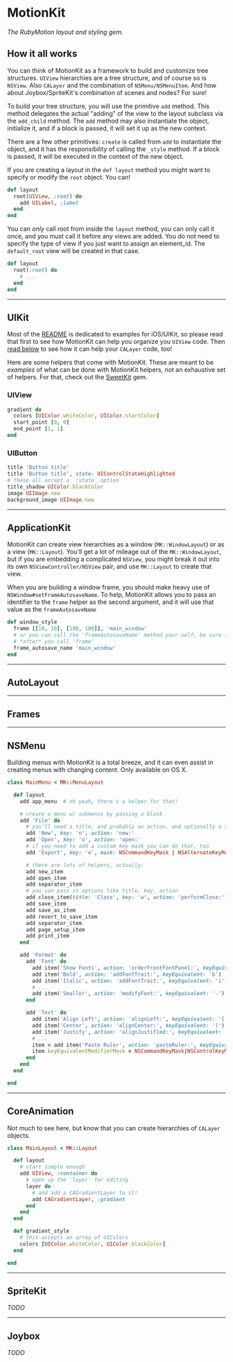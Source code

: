 # MotionKit

*The RubyMotion layout and styling gem.*

## How it all works

You can think of MotionKit as a framework to build and customize tree
structures. `UIView` hierarchies are a tree structure, and of course so is
`NSView`.  Also `CALayer` and the combination of `NSMenu/NSMenuItem`.  And how
about Joybox/SpriteKit's combination of scenes and nodes?  For sure!

To build your tree structure, you will use the primitive `add` method. This
method delegates the actual "adding" of the view to the layout subclass via the
`add_child` method.  The `add` method may also instantiate the object,
initialize it, and if a block is passed, it will set it up as the new context.

There are a few other primitives: `create` is called from `add` to instantiate
the object, and it has the responsibility of calling the `_style` method. If a
block is passed, it will be executed in the context of the new object.

If you are creating a layout in the `def layout` method you might want to
specify or modify the `root` object. You can!

```ruby
def layout
  root(UIView, :root) do
    add UILabel, :label
  end
end
```

You can *only* call root from inside the `layout` method, you can only call it
once, and you must call it before any views are added. You do not need to
specify the type of view if you just want to assign an element_id. The
`default_root` view will be created in that case.

```ruby
def layout
  root(:root) do
    # ...
  end
end
```


--------------------------------------------------------------------------------


## UIKit

Most of the [README][] is dedicated to examples for iOS/UIKit, so please read
that first to see how MotionKit can help you organize you `UIView` code. Then
[read below](#coreanimation) to see how it can help your `CALayer` code, too!

Here are some helpers that come with MotionKit.  These are meant to be
*examples* of what can be done with MotionKit helpers, not an exhaustive set of
helpers.  For that, check out the [SweetKit][] gem.

### UIView

```ruby
gradient do
  colors [UIColor.whiteColor, UIColor.startColor]
  start_point [0, 0]
  end_point [1, 1]
end
```

### UIButton

```ruby
title 'Button title'
title 'Button title', state: UIControlStateHighlighted
# these all accept a `:state` option
title_shadow UIColor.blackColor
image UIImage.new
background_image UIImage.new
```

--------------------------------------------------------------------------------


## ApplicationKit

MotionKit can create view hierarchies as a window (`MK::WindowLayout`) or as a
view (`MK::Layout`).  You'll get a lot of mileage out of the `MK::WindowLayout`,
but if you are embedding a complicated `NSView`, you might break it out into its
own `NSViewController/NSView` pair, and use `MK::Layout` to create that view.

When you are building a window frame, you should make heavy use of
`NSWindow#setFrameAutosaveName`. To help, MotionKit allows you to pass an
identifier to the `frame` helper as the second argument, and it will use that
value as the `frameAutosaveName`

```ruby
def window_style
  frame [[10, 10], [100, 100]], 'main_window'
  # or you can call the 'frameAutosaveName' method your self, be sure to call it
  # *after* you call 'frame'
  frame_autosave_name 'main_window'
end
```


--------------------------------------------------------------------------------


## AutoLayout


--------------------------------------------------------------------------------


## Frames


--------------------------------------------------------------------------------


## NSMenu

Building menus with MotionKit is a total breeze, and it can even assist in
creating menus with changing content. Only available on OS X.

```ruby
class MainMenu < MK::MenuLayout

  def layout
    add app_menu  # oh yeah, there's a helper for that!

    # create a menu w/ submenus by passing a block
    add 'File' do
      # you'll need a title, and probably an action, and optionally a shortcut key
      add 'New', key: 'n', action: 'new:'
      add 'Open', key: 'o', action: 'open:'
      # if you need to add a custom key mask you can do that, too
      add 'Export', key: 'e', mask: NSCommandKeyMask | NSAlternateKeyMask, action: 'export:'

      # there are lots of helpers, actually:
      add new_item
      add open_item
      add separator_item
      # you can pass in options like title, key, action
      add close_item(title: 'Close', key: 'w', action: 'performClose:')
      add save_item
      add save_as_item
      add revert_to_save_item
      add separator_item
      add page_setup_item
      add print_item
    end

    add 'Format' do
      add 'Font' do
        add item('Show Fonts', action: 'orderFrontFontPanel:', keyEquivalent: 't')
        add item('Bold', action: 'addFontTrait:', keyEquivalent: 'b')
        add item('Italic', action: 'addFontTrait:', keyEquivalent: 'i')
        # ...
        add item('Smaller', action: 'modifyFont:', keyEquivalent: '-')
      end

      add 'Text' do
        add item('Align Left', action: 'alignLeft:', keyEquivalent: '{')
        add item('Center', action: 'alignCenter:', keyEquivalent: '|')
        add item('Justify', action: 'alignJustified:', keyEquivalent: '')
        # ...
        item = add item('Paste Ruler', action: 'pasteRuler:', keyEquivalent: 'v')
        item.keyEquivalentModifierMask = NSCommandKeyMask|NSControlKeyMask
      end
    end
  end

end
```


--------------------------------------------------------------------------------


## CoreAnimation

Not much to see here, but know that you can create hierarchies of `CALayer`
objects.

```ruby
class MainLayout < MK::Layout

  def layout
    # start simple enough
    add UIView, :container do
      # open up the 'layer' for editing
      layer do
        # and add a CAGradientLayer to it!
        add CAGradientLayer, :gradient
      end
    end
  end

  def gradient_style
    # this accepts an array of UIColors
    colors [UIColor.whiteColor, UIColor.blackColor]
  end

end
```


--------------------------------------------------------------------------------


## SpriteKit

*TODO*


--------------------------------------------------------------------------------


## Joybox

*TODO*


[README]: https://github.com/rubymotion/motion-kit/blob/master/README.md
[SweetKit]: https://github.com/rubymotion/sweet-kit/blob/master/README.md
